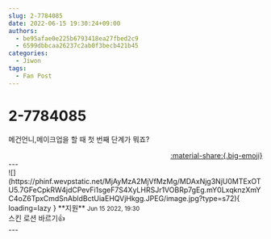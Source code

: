 ```yaml
---
slug: 2-7784085
date: 2022-06-15 19:30:24+09:00
authors:
  - be95afae0e225b6793418ea27fbed2c9
  - 6599dbbcaa26237c2ab0f3becb421b45
categories:
  - Jiwon
tags:
  - Fan Post
---
```


# 2-7784085

<div class="post-container" markdown="1">
<div class="content-container md-sidebar__scrollwrap" markdown="1">

메건언니,메이크업을 할 때 첫 번째 단계가 뭐죠?

</div>
</div>

<div style="text-align: right;" markdown="1">
<a href="https://weverse.io/fromis9/fanpost/2-7784085" style="text-align: right;">:material-share:{.big-emoji}</a>
</div>
---

<div class="comments-container md-sidebar__scrollwrap" markdown="1">
<div class="comment" markdown="1">
<div class='id-container' markdown="1">
![](https://phinf.wevpstatic.net/MjAyMzA2MjVfMzMg/MDAxNjg3NjU0MTExOTU5.7GFeCpkRW4jdCPevFi1sgeF7S4XyLHRSJr1VOBRp7gEg.mY0LxqknzXmYC4oZ6TpxCmdSnAbldBctUiaEHQVjHkgg.JPEG/image.jpg?type=s72){ loading=lazy }
**<span class="artist">지원</span>** <small>Jun 15 2022, 19:30</small><br>
</div>
<div class='comment-body' markdown="1">
스킨 로션 바르기👍
</div>
</div>
</div>
---
